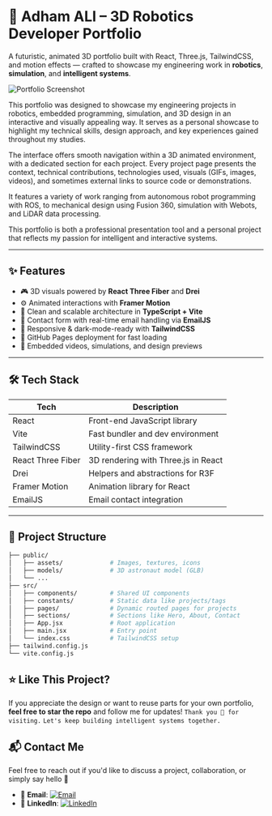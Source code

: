 # 🤖 Adham ALI – 3D Robotics Developer Portfolio

A futuristic, animated 3D portfolio built with React, Three.js, TailwindCSS, and motion effects — crafted to showcase my engineering work in **robotics**, **simulation**, and **intelligent systems**.

![Portfolio Screenshot](https://adhamelkomi.github.io/portfolio/assets/projects/ASFOUR.jpg)

This portfolio was designed to showcase my engineering projects in robotics, embedded programming, simulation, and 3D design in an interactive and visually appealing way. It serves as a personal showcase to highlight my technical skills, design approach, and key experiences gained throughout my studies.

The interface offers smooth navigation within a 3D animated environment, with a dedicated section for each project. Every project page presents the context, technical contributions, technologies used, visuals (GIFs, images, videos), and sometimes external links to source code or demonstrations.

It features a variety of work ranging from autonomous robot programming with ROS, to mechanical design using Fusion 360, simulation with Webots, and LiDAR data processing.

This portfolio is both a professional presentation tool and a personal project that reflects my passion for intelligent and interactive systems.

---

## ✨ Features

- 🎮 3D visuals powered by **React Three Fiber** and **Drei**
- ⚙️ Animated interactions with **Framer Motion**
- 🧠 Clean and scalable architecture in **TypeScript + Vite**
- 💌 Contact form with real-time email handling via **EmailJS**
- 🎨 Responsive & dark-mode-ready with **TailwindCSS**
- 🚀 GitHub Pages deployment for fast loading
- 🎥 Embedded videos, simulations, and design previews

---

## 🛠 Tech Stack

| Tech              | Description                           |
|-------------------|---------------------------------------|
| React             | Front-end JavaScript library          |
| Vite              | Fast bundler and dev environment      |
| TailwindCSS       | Utility-first CSS framework           |
| React Three Fiber | 3D rendering with Three.js in React   |
| Drei              | Helpers and abstractions for R3F      |
| Framer Motion     | Animation library for React           |
| EmailJS           | Email contact integration             |

---

## 📁 Project Structure

```bash
├── public/
│   ├── assets/             # Images, textures, icons
│   ├── models/             # 3D astronaut model (GLB)
│   └── ...
├── src/
│   ├── components/         # Shared UI components
│   ├── constants/          # Static data like projects/tags
│   ├── pages/              # Dynamic routed pages for projects
│   ├── sections/           # Sections like Hero, About, Contact
│   ├── App.jsx             # Root application
│   ├── main.jsx            # Entry point
│   └── index.css           # TailwindCSS setup
├── tailwind.config.js
└── vite.config.js
```

## ⭐ Like This Project?
If you appreciate the design or want to reuse parts for your own portfolio,
**feel free to star the repo** and follow me for updates!
`Thank you 🙏 for visiting.`
`Let's keep building intelligent systems together.`

## 📬 Contact Me

Feel free to reach out if you'd like to discuss a project, collaboration, or simply say hello 👋

- 📧 **Email**: [![Email](https://img.shields.io/badge/Email-adham.ahmedkomi%40gmail.com-D14836?style=flat&logo=gmail&logoColor=white)](mailto:adham.ahmedkomi@gmail.com)
- 💼 **LinkedIn**: [![LinkedIn](https://img.shields.io/badge/LinkedIn-Adham%20ALI-0077B5?style=flat&logo=linkedin&logoColor=white)](https://www.linkedin.com/in/adham-ali-b92926303/)





